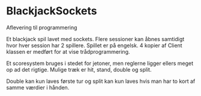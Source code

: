 # BlackjackSockets
Aflevering til programmering

Et blackjack spil lavet med sockets.
Flere sessioner kan åbnes samtidigt hvor hver session har 2 spillere.
Spillet er på engelsk.
4 kopier af Client klassen er medført for at vise trådprogrammering.

Et scoresystem bruges i stedet for jetoner, men reglerne ligger ellers meget op ad det rigtige.
Mulige træk er hit, stand, double og split.

Double kan kun laves første tur og split kan kun laves hvis man har to kort af samme værdier i hånden. 
